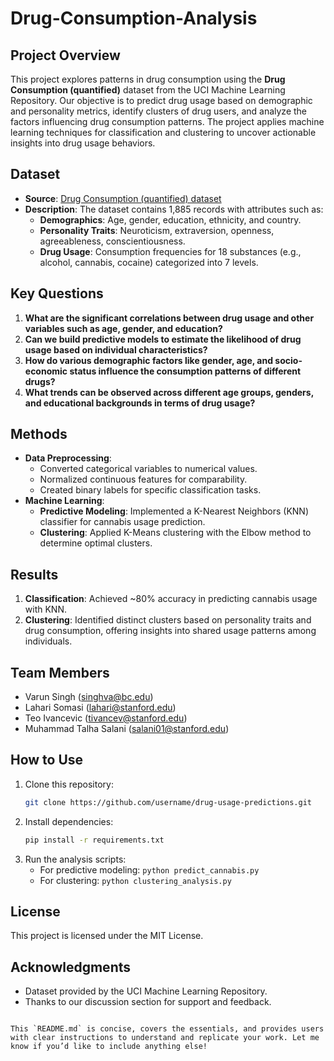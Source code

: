# Drug-Consumption-Analysis

## Project Overview
This project explores patterns in drug consumption using the **Drug Consumption (quantified)** dataset from the UCI Machine Learning Repository. Our objective is to predict drug usage based on demographic and personality metrics, identify clusters of drug users, and analyze the factors influencing drug consumption patterns. The project applies machine learning techniques for classification and clustering to uncover actionable insights into drug usage behaviors.

## Dataset
- **Source**: [Drug Consumption (quantified) dataset](https://archive.ics.uci.edu/dataset/373/drug+consumption+quantified)
- **Description**: The dataset contains 1,885 records with attributes such as:
  - **Demographics**: Age, gender, education, ethnicity, and country.
  - **Personality Traits**: Neuroticism, extraversion, openness, agreeableness, conscientiousness.
  - **Drug Usage**: Consumption frequencies for 18 substances (e.g., alcohol, cannabis, cocaine) categorized into 7 levels.

## Key Questions
1. **What are the significant correlations between drug usage and other variables such as age, gender, and education?**
2. **Can we build predictive models to estimate the likelihood of drug usage based on individual characteristics?**
3. **How do various demographic factors like gender, age, and socio-economic status influence the consumption patterns of different drugs?**
4. **What trends can be observed across different age groups, genders, and educational backgrounds in terms of drug usage?**

## Methods
- **Data Preprocessing**:
  - Converted categorical variables to numerical values.
  - Normalized continuous features for comparability.
  - Created binary labels for specific classification tasks.
- **Machine Learning**:
  - **Predictive Modeling**: Implemented a K-Nearest Neighbors (KNN) classifier for cannabis usage prediction.
  - **Clustering**: Applied K-Means clustering with the Elbow method to determine optimal clusters.

## Results
1. **Classification**: Achieved ~80% accuracy in predicting cannabis usage with KNN.
2. **Clustering**: Identified distinct clusters based on personality traits and drug consumption, offering insights into shared usage patterns among individuals.

## Team Members
- Varun Singh ([singhva@bc.edu](mailto:singhva@bc.edu))
- Lahari Somasi ([lahari@stanford.edu](mailto:lahari@stanford.edu))
- Teo Ivancevic ([tivancev@stanford.edu](mailto:tivancev@stanford.edu))
- Muhammad Talha Salani ([salani01@stanford.edu](mailto:salani01@stanford.edu))

## How to Use
1. Clone this repository:
   ```bash
   git clone https://github.com/username/drug-usage-predictions.git
   ```
2. Install dependencies:
   ```bash
   pip install -r requirements.txt
   ```
3. Run the analysis scripts:
   - For predictive modeling: `python predict_cannabis.py`
   - For clustering: `python clustering_analysis.py`

## License
This project is licensed under the MIT License.

## Acknowledgments
- Dataset provided by the UCI Machine Learning Repository.
- Thanks to our discussion section for support and feedback.
```

This `README.md` is concise, covers the essentials, and provides users with clear instructions to understand and replicate your work. Let me know if you’d like to include anything else!

